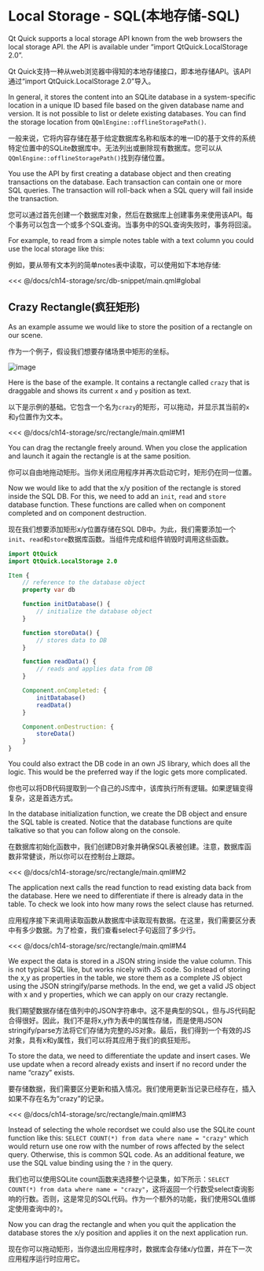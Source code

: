 # Local Storage - SQL(本地存储-SQL)

Qt Quick supports a local storage API known from the web browsers the local storage API. the API is available under “import QtQuick.LocalStorage 2.0”.

Qt Quick支持一种从web浏览器中得知的本地存储接口，即本地存储API。该API通过“import QtQuick.LocalStorage 2.0”导入。

In general, it stores the content into an SQLite database in a system-specific location in a unique ID based file based on the given database name and version. It is not possible to list or delete existing databases. You can find the storage location from `QQmlEngine::offlineStoragePath()`.

一般来说，它将内容存储在基于给定数据库名称和版本的唯一ID的基于文件的系统特定位置中的SQLite数据库中。无法列出或删除现有数据库。您可以从`QQmlEngine::offlineStoragePath()`找到存储位置。


You use the API by first creating a database object and then creating transactions on the database. Each transaction can contain one or more SQL queries. The transaction will roll-back when a SQL query will fail inside the transaction.

您可以通过首先创建一个数据库对象，然后在数据库上创建事务来使用该API。每个事务可以包含一个或多个SQL查询。当事务中的SQL查询失败时，事务将回滚。


For example, to read from a simple notes table with a text column you could use the local storage like this:

例如，要从带有文本列的简单notes表中读取，可以使用如下本地存储:

<<< @/docs/ch14-storage/src/db-snippet/main.qml#global

## Crazy Rectangle(疯狂矩形)

As an example assume we would like to store the position of a rectangle on our scene.

作为一个例子，假设我们想要存储场景中矩形的坐标。

![image](./images/crazy_rect.png)

Here is the base of the example. It contains a rectangle called `crazy` that is draggable and shows its current `x` and `y` position as text.

以下是示例的基础。它包含一个名为`crazy`的矩形，可以拖动，并显示其当前的`x`和`y`位置作为文本。

<<< @/docs/ch14-storage/src/rectangle/main.qml#M1

You can drag the rectangle freely around. When you close the application and launch it again the rectangle is at the same position.

你可以自由地拖动矩形。当你关闭应用程序并再次启动它时，矩形仍在同一位置。

Now we would like to add that the x/y position of the rectangle is stored inside the SQL DB. For this, we need to add an `init`, `read` and `store` database function. These functions are called when on component completed and on component destruction.

现在我们想要添加矩形x/y位置存储在SQL DB中。为此，我们需要添加一个`init`、`read`和`store`数据库函数。当组件完成和组件销毁时调用这些函数。

```qml
import QtQuick
import QtQuick.LocalStorage 2.0

Item {
    // reference to the database object
    property var db

    function initDatabase() {
        // initialize the database object
    }

    function storeData() {
        // stores data to DB
    }

    function readData() {
        // reads and applies data from DB
    }

    Component.onCompleted: {
        initDatabase()
        readData()
    }

    Component.onDestruction: {
        storeData()
    }
}
```

You could also extract the DB code in an own JS library, which does all the logic. This would be the preferred way if the logic gets more complicated.

你也可以将DB代码提取到一个自己的JS库中，该库执行所有逻辑。如果逻辑变得复杂，这是首选方式。


In the database initialization function, we create the DB object and ensure the SQL table is created. Notice that the database functions are quite talkative so that you can follow along on the console.

在数据库初始化函数中，我们创建DB对象并确保SQL表被创建。注意，数据库函数非常健谈，所以你可以在控制台上跟踪。

<<< @/docs/ch14-storage/src/rectangle/main.qml#M2

The application next calls the read function to read existing data back from the database. Here we need to differentiate if there is already data in the table. To check we look into how many rows the select clause has returned.

应用程序接下来调用读取函数从数据库中读取现有数据。在这里，我们需要区分表中有多少数据。为了检查，我们查看select子句返回了多少行。


<<< @/docs/ch14-storage/src/rectangle/main.qml#M4

We expect the data is stored in a JSON string inside the value column. This is not typical SQL like, but works nicely with JS code. So instead of storing the x,y as properties in the table, we store them as a complete JS object using the JSON stringify/parse methods. In the end, we get a valid JS object with x and y properties, which we can apply on our crazy rectangle.

我们期望数据存储在值列中的JSON字符串中。这不是典型的SQL，但与JS代码配合得很好。因此，我们不是将x,y作为表中的属性存储，而是使用JSON stringify/parse方法将它们存储为完整的JS对象。最后，我们得到一个有效的JS对象，具有x和y属性，我们可以将其应用于我们的疯狂矩形。

To store the data, we need to differentiate the update and insert cases. We use update when a record already exists and insert if no record under the name “crazy” exists.

要存储数据，我们需要区分更新和插入情况。我们使用更新当记录已经存在，插入如果不存在名为“crazy”的记录。

<<< @/docs/ch14-storage/src/rectangle/main.qml#M3

Instead of selecting the whole recordset we could also use the SQLite count function like this: `SELECT COUNT(*) from data where name = "crazy"` which would return use one row with the number of rows affected by the select query. Otherwise, this is common SQL code. As an additional feature, we use the SQL value binding using the `?` in the query.

我们也可以使用SQLite count函数来选择整个记录集，如下所示：`SELECT COUNT(*) from data where name = "crazy"`，这将返回一个行数受select查询影响的行数。否则，这是常见的SQL代码。作为一个额外的功能，我们使用SQL值绑定使用查询中的`?`。

Now you can drag the rectangle and when you quit the application the database stores the x/y position and applies it on the next application run.

现在你可以拖动矩形，当你退出应用程序时，数据库会存储x/y位置，并在下一次应用程序运行时应用它。



